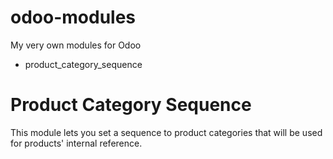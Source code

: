 # odoo-modules
My very own modules for Odoo
- product_category_sequence

# Product Category Sequence
This module lets you set a sequence to product categories that will be used for products' internal reference.
